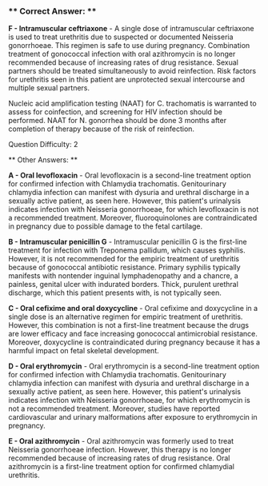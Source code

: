 ### ** Correct Answer: **

**F - Intramuscular ceftriaxone** - A single dose of intramuscular ceftriaxone is used to treat urethritis due to suspected or documented Neisseria gonorrhoeae. This regimen is safe to use during pregnancy. Combination treatment of gonococcal infection with oral azithromycin is no longer recommended because of increasing rates of drug resistance. Sexual partners should be treated simultaneously to avoid reinfection. Risk factors for urethritis seen in this patient are unprotected sexual intercourse and multiple sexual partners.

Nucleic acid amplification testing (NAAT) for C. trachomatis is warranted to assess for coinfection, and screening for HIV infection should be performed. NAAT for N. gonorrhea should be done 3 months after completion of therapy because of the risk of reinfection.

Question Difficulty: 2

** Other Answers: **

**A - Oral levofloxacin** - Oral levofloxacin is a second-line treatment option for confirmed infection with Chlamydia trachomatis. Genitourinary chlamydia infection can manifest with dysuria and urethral discharge in a sexually active patient, as seen here. However, this patient's urinalysis indicates infection with Neisseria gonorrhoeae, for which levofloxacin is not a recommended treatment. Moreover, fluoroquinolones are contraindicated in pregnancy due to possible damage to the fetal cartilage.

**B - Intramuscular penicillin G** - Intramuscular penicillin G is the first-line treatment for infection with Treponema pallidum, which causes syphilis. However, it is not recommended for the empiric treatment of urethritis because of gonococcal antibiotic resistance. Primary syphilis typically manifests with nontender inguinal lymphadenopathy and a chancre, a painless, genital ulcer with indurated borders. Thick, purulent urethral discharge, which this patient presents with, is not typically seen.

**C - Oral cefixime and oral doxycycline** - Oral cefixime and doxycycline in a single dose is an alternative regimen for empiric treatment of urethritis. However, this combination is not a first-line treatment because the drugs are lower efficacy and face increasing gonococcal antimicrobial resistance. Moreover, doxycycline is contraindicated during pregnancy because it has a harmful impact on fetal skeletal development.

**D - Oral erythromycin** - Oral erythromycin is a second-line treatment option for confirmed infection with Chlamydia trachomatis. Genitourinary chlamydia infection can manifest with dysuria and urethral discharge in a sexually active patient, as seen here. However, this patient's urinalysis indicates infection with Neisseria gonorrhoeae, for which erythromycin is not a recommended treatment. Moreover, studies have reported cardiovascular and urinary malformations after exposure to erythromycin in pregnancy.

**E - Oral azithromycin** - Oral azithromycin was formerly used to treat Neisseria gonorrhoeae infection. However, this therapy is no longer recommended because of increasing rates of drug resistance. Oral azithromycin is a first-line treatment option for confirmed chlamydial urethritis.

